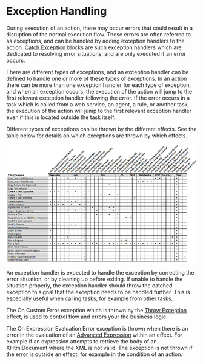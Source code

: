 # Exception Handling

During execution of an action, there may occur errors that could result in a disruption of the normal execution flow. These errors are often referred to as exceptions, and can be handled by adding exception handlers to the action. [Catch Exception](actions/blocks/catch-exception.md) blocks are such exception handlers which are dedicated to resolving error situations, and are only executed if an error occurs.

There are different types of exceptions, and an exception handler can be defined to handle one or more of these types of exceptions. In an action there can be more than one exception handler for each type of exception, and when an exception occurs, the execution of the action will jump to the first relevant exception handler following the error. If the error occurs in a task which is called from a web service, an agent, a rule, or another task, the execution of the action will jump to the first relevant exception handler even if this is located outside the task itself.

Different types of exceptions can be thrown by the different effects. See the table below for details on which exceptions are thrown by which effects.

![ID955EEF7BD0544444.png](media/ID955EEF7BD0544444.png)

An exception handler is expected to handle the exception by correcting the error situation, or by cleaning up before exiting. If unable to handle the situation properly, the exception handler should throw the catched exception to signal that the exception needs to be handled further. This is especially useful when calling tasks, for example from other tasks.

The On Custom Error exception which is thrown by the [Throw Exception](actions/controls/throw-exception.md) effect, is used to control flow and errors your the business logic.

The On Expression Evaluation Error exception is thrown when there is an error in the evaluation of an [Advanced Expression](../../common-concepts/advanced-expressions.md) within an effect. For example if an expression attempts to retrieve the body of an XHtmlDocument where the XML is not valid. The exception is not thrown if the error is outside an effect, for example in the condition of an action.